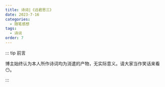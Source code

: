 ```yaml
---
title: 诗词|《远君思三》
date: 2023-7-16
categories: 
  - 随笔感想
tags: 
  - 诗词
order: 7
---
```


::: tip 前言

 博主始终认为本人所作诗词均为消遣的产物，无实际意义。请大家当作笑话来看😶。

:::

<poem t="《远君思三》" :p="['昼云雨雪如叶落，白木江河水天阔','孤身随影世间行，倾耳望月无人说','岁年暮景白日国，天际夜月纤纱薄','念君天上人间处，踏云飞月梦几多']"/>
